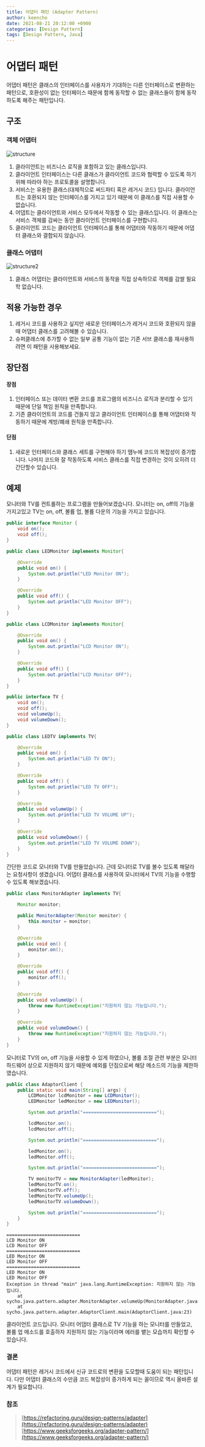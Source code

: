 ```yaml
---
title: 어댑터 패턴 (Adapter Pattern)
author: keencho
date: 2021-08-21 20:12:00 +0900
categories: [Design Pattern]
tags: [Design Pattern, Java]
---
```


# **어댑터 패턴**
어댑터 패턴은 클래스의 인터페이스를 사용자가 기대하는 다른 인터페이스로 변환하는 패턴으로, 호환성이 없는 인터페이스 때문에 함께 동작할 수 없는 클래스들이 함께 동작하도록 해주는 패턴입니다.

## **구조**
### 객체 어댑터
![structure](/assets/img/custom/design-pattern/adapter/structure.png)

1. 클라이언트는 비즈니스 로직을 포함하고 있는 클래스입니다.
2. 클라이언트 인터페이스는 다른 클래스가 클라이언트 코드와 협력할 수 있도록 하기 위해 따라야 하는 프로토콜을 설명합니다.
3. 서비스는 유용한 클래스(대체적으로 써드파티 혹은 레거시 코드) 입니다. 클라이언트는 호환되지 않는 인터페이스를 가지고 있기 때문에 이 클래스를 직접 사용할 수 없습니다.
4. 어댑트는 클라이언트와 서비스 모두에서 작동할 수 있는 클래스입니다. 이 클래스는 서비스 객체를 감싸는 동안 클라이언트 인터페이스를 구현합니다.
5. 클라이언트 코드는 클라이언트 인터페이스를 통해 어댑터와 작동하기 때문에 어댑터 클래스와 결합되지 않습니다.

### 클래스 어댑터
![structure2](/assets/img/custom/design-pattern/adapter/structure2.png)
1. 클래스 어댑터는 클라이언트와 서비스의 동작을 직접 상속하므로 객체를 감쌀 필요학 없습니다.

## **적용 가능한 경우**
1. 레거시 코드를 사용하고 싶지만 새로운 인터페이스가 레거시 코드와 호환되지 않을 때 어댑터 클래스를 고려해볼 수 있습니다.
2. 슈퍼클래스에 추가할 수 없는 일부 공통 기능이 없는 기존 서브 클래스를 재사용하려면 이 패턴을 사용해보세요.

## **장단점**
#### **장점**
1. 인터페이스 또는 데이터 변환 코드를 프로그램의 비즈니스 로직과 분리할 수 있기 때문에 단일 책임 원칙을 만족합니다.
2. 기존 클라이언트의 코드를 건들지 않고 클라이언트 인터페이스를 통해 어댑터와 작동하기 때문에 계방/폐쇄 원칙을 만족합니다.

#### **단점**
1. 새로운 인터페이스와 클래스 세트를 구현해야 하기 땜누에 코드의 복잡성이 증가합니다. 나머지 코드와 잘 작동하도록 서비스 클래스를 직접 변경하는 것이 오히려 더 간단할수 있습니다.

## **예제**
모니터와 TV를 컨트롤하는 프로그램을 만들어보겠습니다. 모니터는 on, off의 기능을 가지고있고 TV는 on, off, 볼륨 업, 볼륨 다운의 기능을 가지고 있습니다.

```java
public interface Monitor {
    void on();
    void off();
}

public class LEDMonitor implements Monitor{

    @Override
    public void on() {
        System.out.println("LED Monitor ON");
    }

    @Override
    public void off() {
        System.out.println("LED Monitor OFF");
    }
}

public class LCDMonitor implements Monitor{

    @Override
    public void on() {
        System.out.println("LCD Monitor ON");
    }

    @Override
    public void off() {
        System.out.println("LCD Monitor OFF");
    }
}
```
```java
public interface TV {
    void on();
    void off();
    void volumeUp();
    void volumeDown();
}

public class LEDTV implements TV{

    @Override
    public void on() {
        System.out.println("LED TV ON");
    }

    @Override
    public void off() {
        System.out.println("LED TV OFF");
    }

    @Override
    public void volumeUp() {
        System.out.println("LED TV VOLUME UP");
    }

    @Override
    public void volumeDown() {
        System.out.println("LED TV VOLUME DOWN");
    }
}
```
간단한 코드로 모니터와 TV를 만들었습니다. 근데 모니터로 TV를 볼수 있도록 해달라는 요청사항이 생겼습니다. 어댑터 클래스를 사용하여 모니터에서 TV의 기능을 수행할 수 있도록 해보겠습니다.

```java
public class MonitorAdapter implements TV{

    Monitor monitor;

    public MonitorAdapter(Monitor monitor) {
        this.monitor = monitor;
    }

    @Override
    public void on() {
        monitor.on();
    }

    @Override
    public void off() {
        monitor.off();
    }

    @Override
    public void volumeUp() {
        throw new RuntimeException("지원하지 않는 기능입니다.");
    }

    @Override
    public void volumeDown() {
        throw new RuntimeException("지원하지 않는 기능입니다.");
    }
}
```
모니터로 TV의 on, off 기능을 사용할 수 있게 하였으나, 볼륨 조절 관련 부분은 모니터 하드웨어 상으로 지원하지 않기 때문에 예외를 던짐으로써 해당 메소드의 기능을 제한하였습니다.

```java
public class AdaptorClient {
    public static void main(String[] args) {
        LCDMonitor lcdMonitor = new LCDMonitor();
        LEDMonitor ledMonitor = new LEDMonitor();

        System.out.println("===========================");

        lcdMonitor.on();
        lcdMonitor.off();

        System.out.println("===========================");

        ledMonitor.on();
        ledMonitor.off();

        System.out.println("===========================");

        TV monitorTV = new MonitorAdapter(ledMonitor);
        ledMonitorTV.on();
        ledMonitorTV.off();
        ledMonitorTV.volumeUp();
        ledMonitorTV.volumeDown();

        System.out.println("===========================");
    }
}
```
```
===========================
LCD Monitor ON
LCD Monitor OFF
===========================
LED Monitor ON
LED Monitor OFF
===========================
LED Monitor ON
LED Monitor OFF
Exception in thread "main" java.lang.RuntimeException: 지원하지 않는 기능입니다.
	at sycho.java.pattern.adapter.MonitorAdapter.volumeUp(MonitorAdapter.java:23)
	at sycho.java.pattern.adapter.AdaptorClient.main(AdaptorClient.java:23)
```
클라이언트 코드입니다. 모니터 어댑터 클래스로 TV 기능을 하는 모니터를 만들었고, 볼륨 업 메소드를 호출하자 지원하지 않는 기능이라며 에러를 뱉는 모습까지 확인할 수 있습니다.

### **결론**
어댑터 패턴은 레거시 코드에서 신규 코드로의 변환을 도모할때 도움이 되는 패턴입니다. 다만 어댑터 클래스의 수만큼 코드 복잡성이 증가하게 되는 꼴이므로 역시 올바른 설계가 필요합니다.

### **참조**
> [https://refactoring.guru/design-patterns/adapter](https://refactoring.guru/design-patterns/adapter)
> [https://www.geeksforgeeks.org/adapter-pattern/](https://www.geeksforgeeks.org/adapter-pattern/)

